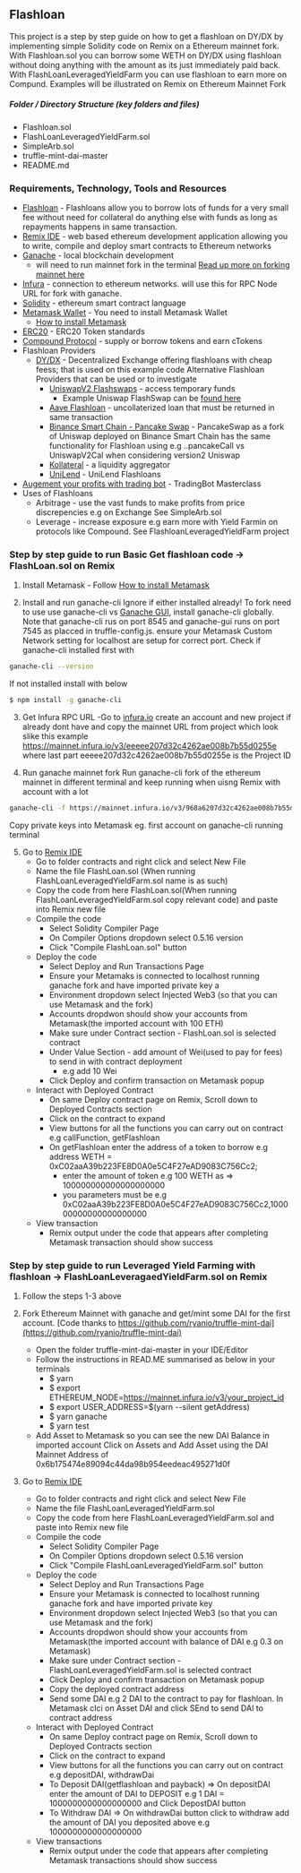 ## Flashloan 

This project is a step by step guide on how to get a flashloan on DY/DX by implementing simple Solidity code on Remix on a 
Ethereum mainnet fork. With Flashloan.sol you can borrow some WETH on DY/DX using flashloan without doing anything with the amount as its just immediately paid back. With FlashLoanLeveragedYieldFarm you can use flashloan to earn more on Compund. Examples will be illustrated on Remix on Ethereum Mainnet Fork

##### Folder / Directory Structure (key folders and files)
  * Flashloan.sol
  * FlashLoanLeveragedYieldFarm.sol
  * SimpleArb.sol
  * truffle-mint-dai-master
  * README.md

### Requirements, Technology, Tools and Resources

* [Flashloan](https://coinmarketcap.com/alexandria/glossary/flash-loans) - Flashloans allow you to borrow lots of funds for a very small fee without need for collateral do anything else with funds as long as repayments happens in same transaction.
* [Remix IDE](https://remix.ethereum.org/) - web based ethereum development application allowing you to write, compile and deploy smart contracts to Ethereum networks
* [Ganache](https://www.trufflesuite.com/ganache) - local blockchain development
  - will need to run mainnet fork in the terminal [Read up more on forking mainnet here](https://ethereumdev.io/testing-your-smart-contract-with-existing-protocols-ganache-fork/)
* [Infura](https://infura.io/) - connection to ethereum networks. will use this for RPC Node URL for fork with ganache.
* [Solidity](https://docs.soliditylang.org/en/v0.7.4/) - ethereum smart contract language
* [Metamask Wallet](https://metamask.io/) - You need to install Metamask Wallet
   - [How to install Metamask](https://blog.wetrust.io/how-to-install-and-use-metamask-7210720ca047)
* [ERC20](https://docs.openzeppelin.com/contracts/2.x/api/token/erc20) - ERC20 Token standards
* [Compound Protocol](https://app.compound.finance/) - supply or borrow tokens and earn cTokens
* Flashloan Providers 
  * [DY/DX]() - Decentralized Exchange offering flashloans with cheap feess; that is used on this example code
  Alternative Flashloan Providers that can be used or to investigate
    * [UniswapV2 Flashswaps](https://docs.uniswap.org/protocol/V2/concepts/core-concepts/flash-swaps) - access temporary funds 
      - Example Uniswap FlashSwap can be [found here](https://github.com/Uniswap/uniswap-v2-periphery/blob/master/contracts/examples/ExampleFlashSwap.sol)
    * [Aave Flashloan](https://docs.aave.com/developers/guides/flash-loans) - uncollaterized loan that must be returned in same transaction
    * [Binance Smart Chain - Pancake Swap]() - PancakeSwap as a fork of Uniswap deployed on Binance Smart Chain has the same functionality for Flashloan using e.g ..pancakeCall vs UniswapV2Cal when considering version2 Uniswap
    * [Kollateral](https://www.kollateral.co/) - a liquidity aggregator 
    * [UniLend](https://docs.unilend.finance/the-protocol/flash-loan/performing-flashloan) - UniLend Flashloans
* [Augement your profits with trading bot](https://dappuniversity.teachable.com/courses/940808/lectures/24527435) - TradingBot Masterclass
* Uses of Flashloans
  * Arbitrage - use the vast funds to make profits from price discrepencies e.g on Exchange See SimpleArb.sol 
  * Leverage - increase exposure e.g earn more with Yield Farmin on protocols like Compound. See FlashloanLeveragedYieldFarm project


### Step by step guide to run Basic Get flashloan code -> FlashLoan.sol on Remix

1. Install Metamask - Follow [How to install Metamask](https://blog.wetrust.io/how-to-install-and-use-metamask-7210720ca047)

2. Install and run ganache-cli
Ignore if either installed already! To fork need to use use ganache-cli vs [Ganache GUI](https://www.trufflesuite.com/ganache), install ganache-cli globally. Note that ganache-cli rus on port 8545 and ganache-gui runs on port 7545 as placced in truffle-config.js. ensure your Metamask Custom Network setting for localhost are setup for correct port. 
Check if ganache-cli installed first with
```sh
ganache-cli --version
```
If not installed install with below
```sh
$ npm install -g ganache-cli
```
3. Get Infura RPC URL 
-Go to [infura.io](infura.io) create an account and new project if already dont have and copy the mainnet URL from project which look slike this example https://mainnet.infura.io/v3/eeeee207d32c4262ae008b7b55d0255e where last part eeeee207d32c4262ae008b7b55d0255e is the Project ID

4. Run ganache mainnet fork 
Run ganache-cli fork of the ethereum mainnet in different terminal and keep running when uisng Remix with account with a lot 
```sh
ganache-cli -f https://mainnet.infura.io/v3/968a6207d32c4262ae008b7b55d0255e 
```
Copy private keys into Metamask eg. first account on ganache-cli running terminal 

5. Go to [Remix IDE](https://remix.ethereum.org/) 
   - Go to folder contracts and right click and select New File 
   - Name the file FlashLoan.sol (When running FlashLoanLeveragedYieldFarm.sol name is as such)
   - Copy the code from here FlashLoan.sol(When running FlashLoanLeveragedYieldFarm.sol copy relevant code) and paste into Remix new file 
   - Compile the code 
     - Select Solidity Compiler Page
     - On Compiler Options dropdown select 0.5.16 version
     - Click "Compile FlashLoan.sol" button
   - Deploy the code 
     - Select Deploy and Run Transactions Page
     - Ensure your Metamaks is connected to localhost running ganache fork and have imported private key a
     - Environment dropdown select Injected Web3 (so that you can use Metamask and the fork)
     - Accounts dropdwon should show your accounts from Metamask(the imported account with 100 ETH)
     - Make sure under Contract section - FlashLoan.sol is selected contract
     - Under Value Section - add amount of Wei(used to pay for fees) to send in with contract deployment 
       - e.g add 10 Wei 
     - Click Deploy and confirm transaction on Metamask popup
   - Interact with Deployed Contract
     - On same Deploy contract page on Remix, Scroll down to Deployed Contracts section
     - Click on the contract to expand 
     - View buttons for all the functions you can carry out on contract e.g callFunction, getFlashloan
     - On getFlashloan enter the address of a token to borrow 
       e.g address WETH = 0xC02aaA39b223FE8D0A0e5C4F27eAD9083C756Cc2;
       - enter the amount of token e.g 100 WETH as => 100000000000000000000
       - you parameters must be e.g 0xC02aaA39b223FE8D0A0e5C4F27eAD9083C756Cc2,100000000000000000000
   - View transaction 
       - Remix output under the code that appears after completing Metamask transaction should show success


### Step by step guide to run Leveraged Yield Farming with flashloan -> FlashLoanLeveragaedYieldFarm.sol on Remix

1. Follow the steps 1-3 above

2. Fork Ethereum Mainnet with ganache and get/mint some DAI for the first account. [Code thanks to https://github.com/ryanio/truffle-mint-dai](https://github.com/ryanio/truffle-mint-dai)
   - Open the folder truffle-mint-dai-master in your IDE/Editor 
   - Follow the instructions in READ.ME summarised as below in your terminals
     - $ yarn
     - $ export ETHEREUM_NODE=https://mainnet.infura.io/v3/your_project_id
     - $ export USER_ADDRESS=$(yarn --silent getAddress)
     - $ yarn ganache 
     - $ yarn test
   - Add Asset to Metamask so you can see the new DAI Balance in imported account
     Click on Assets and Add Asset using the DAI Mainnet Address of 0x6b175474e89094c44da98b954eedeac495271d0f

3. Go to [Remix IDE](https://remix.ethereum.org/) 
   - Go to folder contracts and right click and select New File 
   - Name the file FlashLoanLeveragedYieldFarm.sol
   - Copy the code from here FlashLoanLeveragedYieldFarm.sol and paste into Remix new file 
   - Compile the code 
     - Select Solidity Compiler Page
     - On Compiler Options dropdown select 0.5.16 version
     - Click "Compile FlashLoanLeveragedYieldFarm.sol" button
   - Deploy the code 
     - Select Deploy and Run Transactions Page
     - Ensure your Metamask is connected to localhost running ganache fork and have imported private key 
     - Environment dropdown select Injected Web3 (so that you can use Metamask and the fork)
     - Accounts dropdwon should show your accounts from Metamask(the imported account with balance of DAI e.g 0.3 on Metamask)
     - Make sure under Contract section - FlashLoanLeveragedYieldFarm.sol is selected contract
     - Click Deploy and confirm transaction on Metamask popup
     - Copy the deployed contract address
     - Send some DAI e.g 2 DAI to the contract to pay for flashloan. In Metamask clci on Asset DAI and click SEnd to send DAI to contract address
   - Interact with Deployed Contract
     - On same Deploy contract page on Remix, Scroll down to Deployed Contracts section
     - Click on the contract to expand 
     - View buttons for all the functions you can carry out on contract e.g depositDAI, withdrawDai
     - To Deposit DAI(getflashloan and payback) => On depositDAI enter the amount of DAI to DEPOSIT e.g 1 DAI = 1000000000000000000 and Click DepostDAI button
     - To Withdraw DAI => On withdrawDai button click to withdraw add the amount of DAI you deposited above e.g 1000000000000000000 
   - View transactions
       - Remix output under the code that appears after completing Metamask transactions should show success




